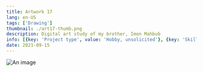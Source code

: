 ```yaml
---
title: Artwork 17
lang: en-US
tags: ['Drawing']
thumbnail: ./art17-thumb.png
description: Digital art study of my brother, Imon Mahbub
info: [{key: 'Project type', value: 'Hobby, unsolicited'}, {key: 'Skills', value: ['Painting', 'Procreate']}, {key: 'Media', value: 'Mixed media'}]
date: 2021-09-15
---
```


![An image](/art17.png)